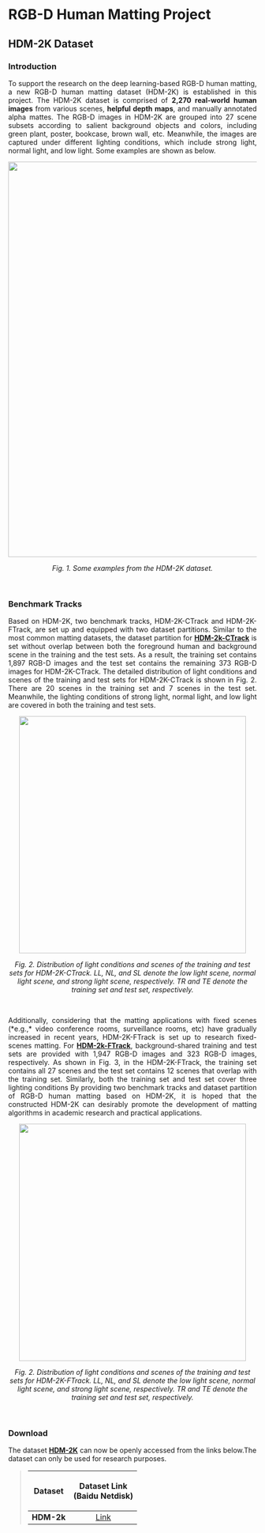 # RGB-D Human Matting Project
## HDM-2K Dataset
### Introduction
<p align="justify">To support the research on the deep learning-based RGB-D human matting, a new RGB-D human matting dataset (HDM-2K) is established in this project. The HDM-2K dataset is comprised of <strong>2,270 real-world human images</strong> from various scenes, <strong>helpful depth maps</strong>, and manually annotated alpha mattes. The RGB-D images in HDM-2K are grouped into 27 scene subsets according to salient background objects and colors, including green plant, poster, bookcase, brown wall, etc. Meanwhile, the images are captured under different lighting conditions, which include strong light, normal light, and low light. Some examples are shown as below.
 
 <p align="center">
	<img src="https://github.com/rgbd-zml/RGB-D-human-matting/blob/main/demo/dataset/fig2.jpg"  width="760" height="800">
	<p align="center">
		<em>Fig. 1. Some examples from the HDM-2K dataset.</em>
	</p>
</p>
<br/>

 ### Benchmark Tracks
 <p align="justify">Based on HDM-2K, two benchmark tracks, HDM-2K-CTrack and HDM-2K-FTrack, are set up and equipped with two dataset partitions. Similar to the most common matting datasets, the dataset partition for <a href="#HDM-2k-CTrack"><strong>HDM-2k-CTrack</strong></a> is set without overlap between both the foreground human and background scene in the training and the test sets. As a result, the training set contains 1,897 RGB-D images and the test set contains the remaining 373 RGB-D images for HDM-2K-CTrack. The detailed distribution of light conditions and scenes of the training and test sets for HDM-2K-CTrack is shown in Fig. 2. There are 20 scenes in the training set and 7 scenes in the test set. Meanwhile, the lighting conditions of strong light, normal light, and low light are covered in both the training and test sets.

 <p align="center">
	<img src="https://github.com/rgbd-zml/RGB-D-human-matting/blob/main/demo/dataset/HDM2KCTrack.jpg"  width="460" height="480">
	<p align="center">
		<em>Fig. 2. Distribution of light conditions and scenes of the training and test sets for HDM-2K-CTrack. LL, NL, and SL denote the low light
scene, normal light scene, and strong light scene, respectively. TR and TE denote the training set and test set, respectively.</em>
	</p>
</p>
<br/>
<p align="justify">Additionally, considering that the matting applications with fixed scenes (*e.g.,* video conference rooms, surveillance rooms, etc) have gradually increased in recent years, HDM-2K-FTrack is set up to research fixed-scenes matting. For <a href="#HDM-2k-FTrack"><strong>HDM-2k-FTrack</strong></a>, background-shared training and test sets are provided with 1,947 RGB-D images and 323 RGB-D images, respectively. As shown in Fig. 3, in the HDM-2K-FTrack, the training set contains all 27 scenes and the test set contains 12 scenes that overlap with the training set. Similarly, both the training set and test set cover three lighting conditions By providing two benchmark tracks and dataset partition of RGB-D human matting based on HDM-2K, it is hoped that the constructed HDM-2K can desirably promote the development of matting algorithms in academic research and practical applications.
 
 <p align="center">
	<img src="https://github.com/rgbd-zml/RGB-D-human-matting/blob/main/demo/dataset/HDM2KFTrack.jpg"  width="460" height="480">
	<p align="center">
		<em>Fig. 2. Distribution of light conditions and scenes of the training and test sets for HDM-2K-FTrack. LL, NL, and SL denote the low light
scene, normal light scene, and strong light scene, respectively. TR and TE denote the training set and test set, respectively.</em>
	</p>
</p>
<br/>
  
###  Download
The dataset <a href="#HDM-2k"><strong>HDM-2K</strong></a> can now be openly accessed from the links below.The dataset can only be used for research purposes.
> | Dataset | <p>Dataset Link<br>(Baidu Netdisk)</p> | 
> | :----:| :----: | 
> |<strong>HDM-2k</strong>|[Link](https://pan.baidu.com/s/1kyRtc8VCG8cqo28-dS5yVA )|
> 


